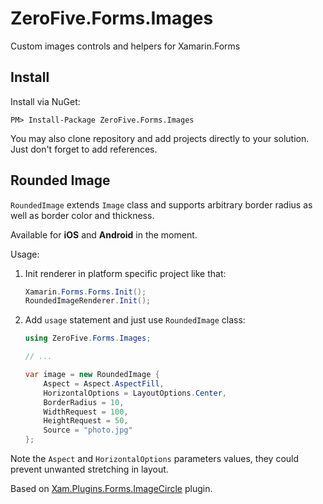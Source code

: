 ZeroFive.Forms.Images
=====================

Custom images controls and helpers for Xamarin.Forms

Install
-------

Install via NuGet:

```
PM> Install-Package ZeroFive.Forms.Images
```

You may also clone repository and add projects directly to your solution. Just don't forget to add references.

Rounded Image
-------------

`RoundedImage` extends `Image` class and supports arbitrary border radius as well as border color and thickness.

Available for **iOS** and **Android** in the moment.

Usage:

1. Init renderer in platform specific project like that:

    ```csharp
    Xamarin.Forms.Forms.Init();
    RoundedImageRenderer.Init();
    ```

2. Add `usage` statement and just use `RoundedImage` class:

    ```csharp
    using ZeroFive.Forms.Images;

    // ...

    var image = new RoundedImage {
        Aspect = Aspect.AspectFill,
        HorizontalOptions = LayoutOptions.Center,
        BorderRadius = 10,
        WidthRequest = 100,
        HeightRequest = 50,
        Source = "photo.jpg"
    };
    ```

Note the `Aspect` and `HorizontalOptions` parameters values, they could prevent unwanted stretching in layout.

Based on [Xam.Plugins.Forms.ImageCircle](https://github.com/jamesmontemagno/Xamarin.Plugins/tree/master/ImageCircle) plugin.
